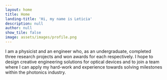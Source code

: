 ```yaml
---
layout: home
title: Home
landing-title: 'Hi, my name is Leticia'
description: null
author: null
show_tile: false
image: assets/images/profile.png
---
```


<!-- {:refdef: style="text-align: center;"}
![profile image]({{ site.url | absolute_path}}/assets/images/profile.png){:height="10%" width="10%"}
{: refdef} -->

I am a physicist and an engineer who, as an undergraduate, completed three research projects and won awards for each respectively. I hope to design creative engineering solutions for optical devices and to join a team where I can apply my hard-work and experience towards solving milestones within the photonics industry.
